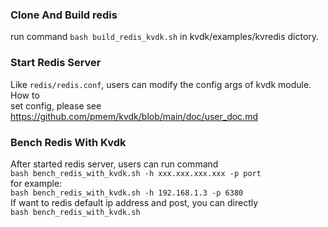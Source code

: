 ### Clone And Build redis

run command `bash build_redis_kvdk.sh` in kvdk/examples/kvredis dictory.  

### Start Redis Server

Like `redis/redis.conf`, users can modify the config args of kvdk module. How to  
set config, please see https://github.com/pmem/kvdk/blob/main/doc/user_doc.md

### Bench Redis With Kvdk 
After started redis server, users can run command  
`bash bench_redis_with_kvdk.sh -h xxx.xxx.xxx.xxx -p port`  
for example:  
`bash bench_redis_with_kvdk.sh -h 192.168.1.3 -p 6380`  
If want to redis default ip address and post, you can directly  
`bash bench_redis_with_kvdk.sh`

